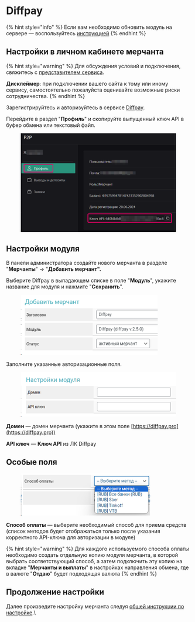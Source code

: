 # Diffpay

{% hint style="info" %}
Если вам необходимо обновить модуль на сервере — воспользуйтесь [инструкцией](https://premium.gitbook.io/main/osnovnye-nastroiki/faq/obnovlenie-failov-skripta-na-servere/kak-obnovit-faily-na-servere#moduli-merchantov-i-avtovyplat)
{% endhint %}

## Настройки в личном кабинете мерчанта

{% hint style="warning" %}
Для обсуждения условий и подключения, свяжитесь с [представителем сервиса](https://t.me/diffpay).

**Дисклеймер**: при подключении вашего сайта к тому или иному сервису, самостоятельно пожалуйста оценивайте возможные риски сотрудничества.
{% endhint %}

Зарегистрируйтесь и авторизуйтесь в сервисе [Diffpay](https://diffpay.pro/login).&#x20;

Перейдите в раздел "**Профиль**" и скопируйте выпущенный ключ API в буфер обмена или текстовый файл.

<figure><img src="../../../.gitbook/assets/image (1857).png" alt="" width="563"><figcaption></figcaption></figure>

## Настройки модуля

В панели администратора создайте нового мерчанта в разделе "**Мерчанты**" -> "**Добавить мерчант".**

Выберите Diffpay в выпадающем списке в поле "**Модуль**", укажите название для модуля и нажмите "**Сохранить**".

<figure><img src="../../../.gitbook/assets/image (1856).png" alt="" width="374"><figcaption></figcaption></figure>

Заполните указанные авторизационные поля.

<figure><img src="../../../.gitbook/assets/image (1897).png" alt="" width="455"><figcaption></figcaption></figure>

**Домен** — домен мерчанта (укажите в этом поле [https://diffpay.pro](https://diffpay.pro))

**API ключ** — **Ключ API** из ЛК Diffpay

## Особые поля

<figure><img src="../../../.gitbook/assets/image (1854).png" alt="" width="353"><figcaption></figcaption></figure>

**Способ оплаты** — выберите необходимый способ для приема средств (список методов будет отображаться только после указания корректного API-ключа для авторизации в модуле)

{% hint style="warning" %}
Для каждого используемого способа оплаты необходимо создать отдельную копию модуля мерчанта, в которой выбрать соответствующий способ, а затем подключить эту копию на вкладке "**Мерчанты и выплаты**" в настройках направления обмена, где в валюте "**Отдаю**" будет подходящая валюта
{% endhint %}

## Продолжение настройки

Далее произведите настройку мерчанта следуя [общей инструкции по настройке](https://premium.gitbook.io/rukovodstvo-polzovatelya/osnovnye-nastroiki/merchanty-i-avtovyplaty/merchanty/obshie-nastroiki-merchantov).\
